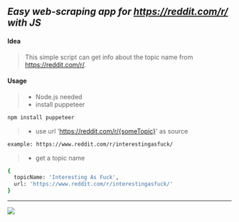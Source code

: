 ## _Easy web-scraping app for https://reddit.com/r/ with JS_

#### Idea

> This simple script can get info about the topic name from https://reddit.com/r/.

#### Usage
> - Node.js needed
> - install puppeteer
```sh
npm install puppeteer
```
> - use url 'https://reddit.com/r/{someTopic}' as source
```sh
example: https://www.reddit.com/r/interestingasfuck/
```
> - get a topic name
```sh
{
  topicName: 'Interesting As Fuck',
  url: 'https://www.reddit.com/r/interestingasfuck/'
}
```
<hr>
<img src="https://img.shields.io/static/v1?label=Enjoy&message=JS&color=yellow"/>
